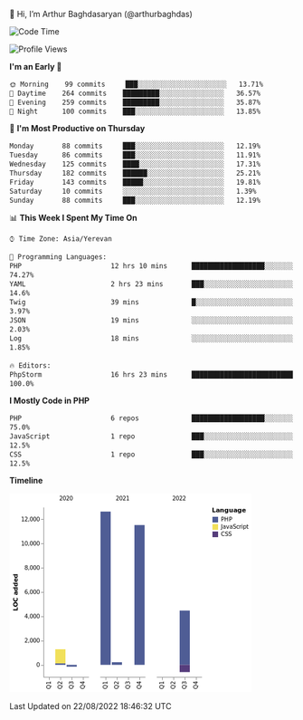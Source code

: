 👋 Hi, I’m Arthur Baghdasaryan (@arthurbaghdas)


<!--START_SECTION:waka-->
![Code Time](http://img.shields.io/badge/Code%20Time-230%20hrs%2029%20mins-blue)

![Profile Views](http://img.shields.io/badge/Profile%20Views-0-blue)

**I'm an Early 🐤** 

```text
🌞 Morning    99 commits     ███░░░░░░░░░░░░░░░░░░░░░░   13.71% 
🌆 Daytime    264 commits    █████████░░░░░░░░░░░░░░░░   36.57% 
🌃 Evening    259 commits    █████████░░░░░░░░░░░░░░░░   35.87% 
🌙 Night      100 commits    ███░░░░░░░░░░░░░░░░░░░░░░   13.85%

```
📅 **I'm Most Productive on Thursday** 

```text
Monday       88 commits     ███░░░░░░░░░░░░░░░░░░░░░░   12.19% 
Tuesday      86 commits     ███░░░░░░░░░░░░░░░░░░░░░░   11.91% 
Wednesday    125 commits    ████░░░░░░░░░░░░░░░░░░░░░   17.31% 
Thursday     182 commits    ██████░░░░░░░░░░░░░░░░░░░   25.21% 
Friday       143 commits    █████░░░░░░░░░░░░░░░░░░░░   19.81% 
Saturday     10 commits     ░░░░░░░░░░░░░░░░░░░░░░░░░   1.39% 
Sunday       88 commits     ███░░░░░░░░░░░░░░░░░░░░░░   12.19%

```


📊 **This Week I Spent My Time On** 

```text
⌚︎ Time Zone: Asia/Yerevan

💬 Programming Languages: 
PHP                      12 hrs 10 mins      ██████████████████░░░░░░░   74.27% 
YAML                     2 hrs 23 mins       ███░░░░░░░░░░░░░░░░░░░░░░   14.6% 
Twig                     39 mins             █░░░░░░░░░░░░░░░░░░░░░░░░   3.97% 
JSON                     19 mins             ░░░░░░░░░░░░░░░░░░░░░░░░░   2.03% 
Log                      18 mins             ░░░░░░░░░░░░░░░░░░░░░░░░░   1.85%

🔥 Editors: 
PhpStorm                 16 hrs 23 mins      █████████████████████████   100.0%

```

**I Mostly Code in PHP** 

```text
PHP                      6 repos             ██████████████████░░░░░░░   75.0% 
JavaScript               1 repo              ███░░░░░░░░░░░░░░░░░░░░░░   12.5% 
CSS                      1 repo              ███░░░░░░░░░░░░░░░░░░░░░░   12.5%

```


**Timeline**

![Chart not found](https://raw.githubusercontent.com/arthurbaghdas/arthurbaghdas/main/charts/bar_graph.png) 


 Last Updated on 22/08/2022 18:46:32 UTC
<!--END_SECTION:waka-->
